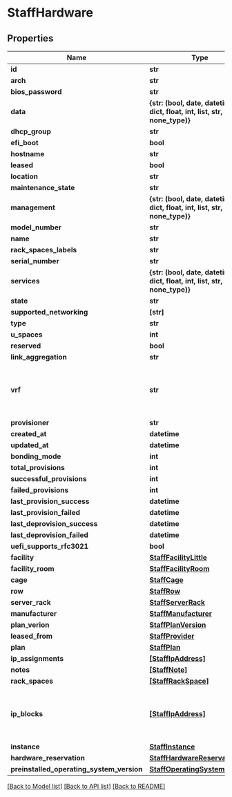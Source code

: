 # StaffHardware


## Properties
Name | Type | Description | Notes
------------ | ------------- | ------------- | -------------
**id** | **str** |  | [optional] 
**arch** | **str** |  | [optional] 
**bios_password** | **str** |  | [optional] 
**data** | **{str: (bool, date, datetime, dict, float, int, list, str, none_type)}** |  | [optional] 
**dhcp_group** | **str** |  | [optional] 
**efi_boot** | **bool** |  | [optional] 
**hostname** | **str** |  | [optional] 
**leased** | **bool** |  | [optional] 
**location** | **str** |  | [optional] 
**maintenance_state** | **str** |  | [optional] 
**management** | **{str: (bool, date, datetime, dict, float, int, list, str, none_type)}** |  | [optional] 
**model_number** | **str** |  | [optional] 
**name** | **str** |  | [optional] 
**rack_spaces_labels** | **str** |  | [optional] 
**serial_number** | **str** |  | [optional] 
**services** | **{str: (bool, date, datetime, dict, float, int, list, str, none_type)}** |  | [optional] 
**state** | **str** |  | [optional] 
**supported_networking** | **[str]** |  | [optional] 
**type** | **str** |  | [optional] 
**u_spaces** | **int** |  | [optional] 
**reserved** | **bool** |  | [optional] 
**link_aggregation** | **str** |  | [optional] 
**vrf** | **str** | Attribute included only if the hardware is of type Switch | [optional] 
**provisioner** | **str** |  | [optional] 
**created_at** | **datetime** |  | [optional] 
**updated_at** | **datetime** |  | [optional] 
**bonding_mode** | **int** |  | [optional] 
**total_provisions** | **int** |  | [optional] 
**successful_provisions** | **int** |  | [optional] 
**failed_provisions** | **int** |  | [optional] 
**last_provision_success** | **datetime** |  | [optional] 
**last_provision_failed** | **datetime** |  | [optional] 
**last_deprovision_success** | **datetime** |  | [optional] 
**last_deprovision_failed** | **datetime** |  | [optional] 
**uefi_supports_rfc3021** | **bool** |  | [optional] 
**facility** | [**StaffFacilityLittle**](StaffFacilityLittle.md) |  | [optional] 
**facility_room** | [**StaffFacilityRoom**](StaffFacilityRoom.md) |  | [optional] 
**cage** | [**StaffCage**](StaffCage.md) |  | [optional] 
**row** | [**StaffRow**](StaffRow.md) |  | [optional] 
**server_rack** | [**StaffServerRack**](StaffServerRack.md) |  | [optional] 
**manufacturer** | [**StaffManufacturer**](StaffManufacturer.md) |  | [optional] 
**plan_verion** | [**StaffPlanVersion**](StaffPlanVersion.md) |  | [optional] 
**leased_from** | [**StaffProvider**](StaffProvider.md) |  | [optional] 
**plan** | [**StaffPlan**](StaffPlan.md) |  | [optional] 
**ip_assignments** | [**[StaffIpAddress]**](StaffIpAddress.md) |  | [optional] 
**notes** | [**[StaffNote]**](StaffNote.md) |  | [optional] 
**rack_spaces** | [**[StaffRackSpace]**](StaffRackSpace.md) |  | [optional] 
**ip_blocks** | [**[StaffIpAddress]**](StaffIpAddress.md) | Attribute included only if the hardware is of type Switch | [optional] 
**instance** | [**StaffInstance**](StaffInstance.md) |  | [optional] 
**hardware_reservation** | [**StaffHardwareReservationV1**](StaffHardwareReservationV1.md) |  | [optional] 
**preinstalled_operating_system_version** | [**StaffOperatingSystemVersion**](StaffOperatingSystemVersion.md) |  | [optional] 

[[Back to Model list]](../README.md#documentation-for-models) [[Back to API list]](../README.md#documentation-for-api-endpoints) [[Back to README]](../README.md)


